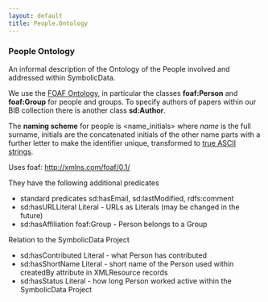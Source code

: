 ```yaml
---
layout: default
title: People.Ontology
---
```


### People Ontology

An informal description of the Ontology of the People involved and addressed within SymbolicData.

We use the [FOAF Ontology](http://www.foaf-project.org/), in particular the classes **foaf:Person** and **foaf:Group** for people and groups. To specify authors of papers within our BIB collection there is another class **sd:Author**.

The **naming scheme** for people is <name_initials> where *name* is the full surname, initials are the concatenated initials of the other name parts with a further letter to make the identifier unique, transformed to [true ASCII strings](Naming "wikilink").

Uses foaf: <http://xmlns.com/foaf/0.1/>

They have the following additional predicates

-   standard predicates sd:hasEmail, sd:lastModified, rdfs:comment
-   sd:hasURLLiteral Literal - URLs as Literals (may be changed in the future)
-   sd:hasAffiliation foaf:Group - Person belongs to a Group

Relation to the SymbolicData Project

-   sd:hasContributed Literal - what Person has contributed
-   sd:hasShortName Literal - short name of the Person used within createdBy attribute in XMLResource records
-   sd:hasStatus Literal - how long Person worked active within the SymbolicData Project

